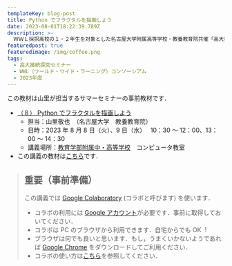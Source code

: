 ```yaml
---
templateKey: blog-post
title: Python でフラクタルを描画しよう
date: 2023-08-01T18:22:39.789Z
description: >-
  ＷＷＬ採択高校の１・２年生を対象とした名古屋大学附属高等学校・教養教育院共催「高大接続探究セミナー」の事前教材を公開しました．受講される方は必ず目を通しておいてください．
featuredpost: true
featuredimage: /img/coffee.png
tags:
  - 高大接続探究セミナー
  - WWL（ワールド・ワイド・ラーニング）コンソーシアム
  - 2023年度
---
```


この教材は山里が担当するサマーセミナーの事前教材です．

- [（８） Python でフラクタルを描画しよう](/research/OER/wwl/)
  - 担当：山里敬也　（名古屋大学　教養教育院）
  - 日時：2023 年 8 月 8 日（火）、9 日（水）　 10：30 ～ 12：00、13：00 ～ 14：30
  - 講義場所：[教育学部附属中・高等学校](https://highschl.educa.nagoya-u.ac.jp/)　コンピュータ教室
- この講義の教材は[こちら](/research/OER/wwl/)です．

> ## 重要（事前準備）　
>
> この講義では [Google Colaboratory](https://colab.research.google.com/) (コラボと呼びます) を使います．
>
> - コラボの利⽤には [Google アカウント](https://support.google.com/accounts/answer/27441?hl=ja)が必要です．事前に取得しておいてください．
> - コラボは PC のブラウザから利⽤できます．⾃宅からでも OK︕
> - ブラウザは何でも良いと思います．もし，うまくいかないようであれば [Google Chrome](https://www.google.co.jp/chrome/) をダウンロードしてご利⽤ください．
> - コラボの使い方は[こちら](https://sites.google.com/a.ipsj.or.jp/mooc/list/How2)を参照してください．
